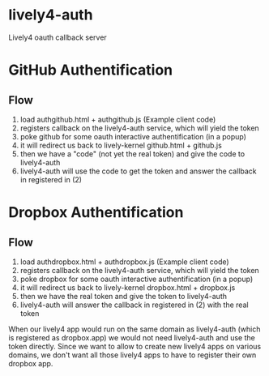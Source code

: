 # lively4-auth

Lively4 oauth callback server

# GitHub Authentification

## Flow 

1. load authgithub.html + authgithub.js (Example client code)
2. registers callback on the lively4-auth service, which will yield the token
3. poke github for some oauth interactive authentification (in a popup)
4. it will redirect us back to lively-kernel github.html + github.js 
5. then  we have a "code" (not yet the real token) and give the code to lively4-auth
6. lively4-auth will use the code to get the token and answer the callback in registered in (2)

# Dropbox Authentification

## Flow

1. load authdropbox.html + authdropbox.js (Example client code)
2. registers callback on the lively4-auth service, which will yield the token
3. poke dropbox for some oauth interactive authentification (in a popup)
4. it will redirect us back to lively-kernel dropbox.html + dropbox.js 
5. then  we have the real token and give the token to lively4-auth
6. lively4-auth will answer the callback in registered in (2) with the real token

When our lively4 app would run on the same domain as lively4-auth (which is registered as dropbox.app) we would not need lively4-auth and use the token directly. Since we want to allow to create new lively4 apps on various domains, we don't want all those lively4 apps to have to register their own dropbox app. 



